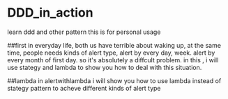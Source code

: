 # DDD_in_action
learn ddd and other pattern
this is for personal usage

##first
in everyday life, both us have terrible about waking up, at the same time, people needs kinds of alert type, alert by every day, week. alert by every month of first day. so it's absolutely a diffcult problem. in this , i will use stategy and lambda to show you how to deal with this situation.

##lambda
in alertwithlambda i will show you how to use lambda instead of stategy pattern to acheve different kinds of alert type
